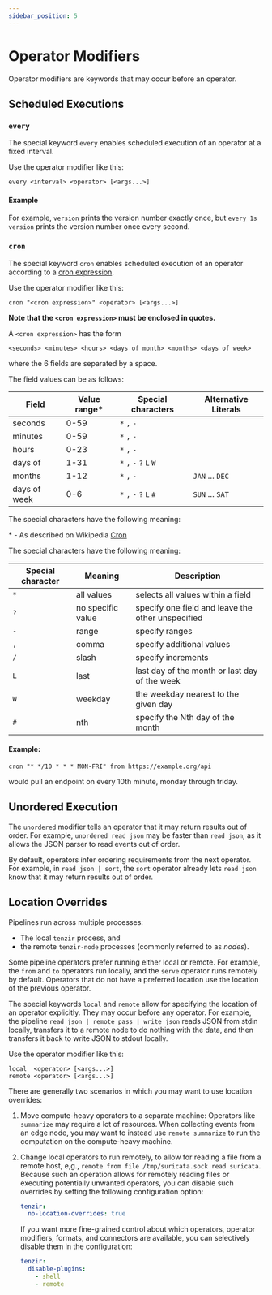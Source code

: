 ```yaml
---
sidebar_position: 5
---
```


# Operator Modifiers

Operator modifiers are keywords that may occur before an operator.

## Scheduled Executions

### `every`
The special keyword `every` enables scheduled execution of an operator at a 
fixed interval.

Use the operator modifier like this:

```
every <interval> <operator> [<args...>]
```

#### Example

For example, `version` prints the version number exactly once, but `every 1s
version` prints the version number once every second.

### `cron`
The special keyword `cron` enables scheduled execution of an operator according
 to a [cron expression](https://en.wikipedia.org/wiki/Cron).

Use the operator modifier like this:

```
cron "<cron expression>" <operator> [<args...>]
```

**Note that the `<cron expression>` must be enclosed in quotes.**


A `<cron expression>`  has the form
```
<seconds> <minutes> <hours> <days of month> <months> <days of week>
```
where the 6 fields are separated by a space. 

The field values can be as follows:

| Field | Value range* | Special characters | Alternative Literals |
| --- | ---  | --- | --- |
| seconds |  0-59 | `*` `,` `-` | |
| minutes |  0-59 | `*` `,` `-` | |
| hours |  0-23 | `*` `,` `-` | |
| days of | 1-31 | `*` `,` `-` `?` `L` `W` | |
| months | 1-12 | `*` `,` `-` | `JAN` ... `DEC` |
| days of week |  0-6 | `*` `,` `-` `?` `L` `#` | `SUN` ... `SAT` |

The special characters have the following meaning:

\* - As described on Wikipedia [Cron](https://en.wikipedia.org/wiki/Cron)

The special characters have the following meaning:

| Special character | Meaning | Description |
| --- | --- | --- |
| `*` | all values | selects all values within a field |
| `?` | no specific value | specify one field and leave the other unspecified |
| `-` | range | specify ranges |
| `,` | comma | specify additional values |
| `/` | slash | specify increments |
| `L` | last | last day of the month or last day of the week |
| `W` | weekday | the weekday nearest to the given day |
| `#` | nth |  specify the Nth day of the month |

#### Example:

```
cron "* */10 * * * MON-FRI" from https://example.org/api
```

would pull an endpoint on every 10th minute, monday through friday.


## Unordered Execution

The `unordered` modifier tells an operator that it may return results out of
order. For example, `unordered read json` may be faster than `read json`, as it
allows the JSON parser to read events out of order.

By default, operators infer ordering requirements from the next operator. For
example, in `read json | sort`, the `sort` operator already lets `read json`
know that it may return results out of order.

## Location Overrides

Pipelines run across multiple processes:

- The local `tenzir` process, and
- the remote `tenzir-node` processes (commonly referred to as *nodes*).

Some pipeline operators prefer running either local or remote. For example, the
`from` and `to` operators run locally, and the `serve` operator runs remotely by
default. Operators that do not have a preferred location use the location of the
previous operator.

The special keywords `local` and `remote` allow for specifying the location of
an operator explicitly. They may occur before any operator. For example, the
pipeline `read json | remote pass | write json` reads JSON from stdin locally,
transfers it to a remote node to do nothing with the data, and
then transfers it back to write JSON to stdout locally.

Use the operator modifier like this:

```
local  <operator> [<args...>]
remote <operator> [<args...>]
```

There are generally two scenarios in which you may want to use location
overrides:

1. Move compute-heavy operators to a separate machine: Operators like
   `summarize` may require a lot of resources. When collecting events from an
   edge node, you may want to instead use `remote summarize` to run the
   computation on the compute-heavy machine.

2. Change local operators to run remotely, to allow for reading a file from a
   remote host, e,g., `remote from file /tmp/suricata.sock read suricata`.
   Because such an operation allows for remotely reading files or executing
   potentially unwanted operators, you can disable such overrides by setting the
   following configuration option:

   ```yaml {0} title="tenzir.yaml"
   tenzir:
     no-location-overrides: true
   ```

   If you want more fine-grained control about which operators, operator
   modifiers, formats, and connectors are available, you can selectively disable
   them in the configuration:

   ```yaml {0} title="tenzir.yaml"
   tenzir:
     disable-plugins:
       - shell
       - remote
   ```
